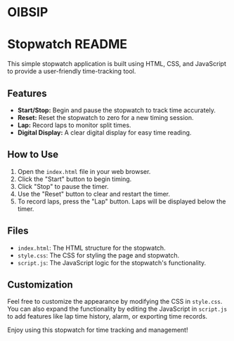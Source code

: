 # OIBSIP
# Stopwatch README

This simple stopwatch application is built using HTML, CSS, and JavaScript to provide a user-friendly time-tracking tool.

## Features
- **Start/Stop:** Begin and pause the stopwatch to track time accurately.
- **Reset:** Reset the stopwatch to zero for a new timing session.
- **Lap:** Record laps to monitor split times.
- **Digital Display:** A clear digital display for easy time reading.

## How to Use
1. Open the `index.html` file in your web browser.
2. Click the "Start" button to begin timing.
3. Click "Stop" to pause the timer.
4. Use the "Reset" button to clear and restart the timer.
5. To record laps, press the "Lap" button. Laps will be displayed below the timer.

## Files
- `index.html`: The HTML structure for the stopwatch.
- `style.css`: The CSS for styling the page and stopwatch.
- `script.js`: The JavaScript logic for the stopwatch's functionality.

## Customization
Feel free to customize the appearance by modifying the CSS in `style.css`. You can also expand the functionality by editing the JavaScript in `script.js` to add features like lap time history, alarm, or exporting time records.

Enjoy using this stopwatch for time tracking and management!
